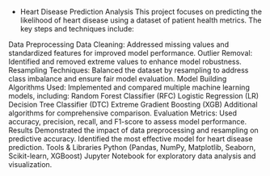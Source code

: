 - Heart Disease Prediction Analysis
This project focuses on predicting the likelihood of heart disease using a dataset of patient health metrics. The key steps and techniques include:

Data Preprocessing
Data Cleaning: Addressed missing values and standardized features for improved model performance.
Outlier Removal: Identified and removed extreme values to enhance model robustness.
Resampling Techniques: Balanced the dataset by resampling to address class imbalance and ensure fair model evaluation.
Model Building
Algorithms Used: Implemented and compared multiple machine learning models, including:
Random Forest Classifier (RFC)
Logistic Regression (LR)
Decision Tree Classifier (DTC)
Extreme Gradient Boosting (XGB)
Additional algorithms for comprehensive comparison.
Evaluation Metrics: Used accuracy, precision, recall, and F1-score to assess model performance.
Results
Demonstrated the impact of data preprocessing and resampling on predictive accuracy.
Identified the most effective model for heart disease prediction.
Tools & Libraries
Python (Pandas, NumPy, Matplotlib, Seaborn, Scikit-learn, XGBoost)
Jupyter Notebook for exploratory data analysis and visualization.
